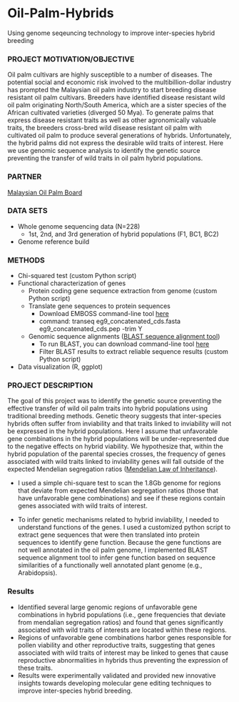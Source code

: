 # Oil-Palm-Hybrids
Using genome seqeuncing technology to improve inter-species hybrid breeding

### PROJECT MOTIVATION/OBJECTIVE
Oil palm cultivars are highly susceptible to a number of diseases. The potential social and economic risk involved to the multibillion-dollar industry has prompted the Malaysian oil palm industry to start breeding disease resistant oil palm cultivars. Breeders have identified disease resistant wild oil palm originating North/South America, which are a sister species of the African cultivated varieties (diverged 50 Mya). To generate palms that express disease resistant traits as well as other agronomically valuable traits, the breeders cross-bred wild disease resistant oil palm with cultivated oil palm to produce several generations of hybrids. Unfortunately, the hybrid palms did not express the desirable wild traits of interest. Here we use genomic sequence analysis to identify the genetic source preventing the transfer of wild traits in oil palm hybrid populations.

### PARTNER
[Malaysian Oil Palm Board](http://www.mpob.gov.my/)

### DATA SETS
* Whole genome sequencing data (N=228)
  - 1st, 2nd, and 3rd generation of hybrid populations (F1, BC1, BC2)
* Genome reference build

### METHODS
* Chi-squared test (custom Python script)
* Functional characterization of genes
  * Protein coding gene sequence extraction from genome (custom Python script)
  * Translate gene sequences to protein sequences
    - Download EMBOSS command-line tool [here](http://emboss.sourceforge.net/download/)
    - command: transeq eg9_concatenated_cds.fasta eg9_concatenated_cds.pep -trim Y
  * Genomic sequence alignments ([BLAST sequence alignment tool](https://blast.ncbi.nlm.nih.gov/Blast.cgi))
    - To run BLAST, you can download command-line tool [here](https://blast.ncbi.nlm.nih.gov/Blast.cgi?CMD=Web&PAGE_TYPE=BlastDocs&DOC_TYPE=Download)
    - Filter BLAST results to extract reliable sequence results (custom Python script)
* Data visualization (R, ggplot)

### PROJECT DESCRIPTION
The goal of this project was to identify the genetic source preventing the effective transfer of wild oil palm traits into hybrid populations using traditional breeding methods. Genetic theory suggests that inter-species hybrids often suffer from inviability and that traits linked to inviability will not be expressed in the hybrid populations. Here I assume that unfavorable gene combinations in the hybrid populations will be under-represented due to the negative effects on hybrid viability. We hypothesize that, within the hybrid population of the parental species crosses, the frequency of genes associated with wild traits linked to inviability genes will fall outside of the expected Mendelian segregation ratios ([Mendelian Law of Inheritance](https://en.wikipedia.org/wiki/Mendelian_inheritance)). 

* I used a simple chi-square test to scan the 1.8Gb genome for regions that deviate from expected Mendelian segregation ratios (those that have unfavorable gene combinations) and see if these regions contain genes associated with wild traits of interest. 

* To infer genetic mechanisms related to hybrid inviability, I needed to understand functions of the genes. I used a customized python script to extract gene sequences that were then translated into protein sequences to identify gene function. Because the gene functions are not well annotated in the oil palm genome, I implemented BLAST sequence alignment tool to infer gene function based on sequence similarities of a functionally well annotated plant genome (e.g., Arabidopsis). 

### Results
* Identified several large genomic regions of unfavorable gene combinations in hybrid populations (i.e., gene frequencies that deviate from mendalian segregation ratios) and found that genes significantly associated with wild traits of interests are located within these regions.
* Regions of unfavorable gene combinations harbor genes responsible for pollen viability and other reproductive traits, suggesting that genes associated with wild traits of interest may be linked to genes that cause reproductive abnormalities in hybrids thus preventing the expression of these traits.
* Results were experimentally validated and provided new innovative insights towards developing molecular gene editing techniques to improve inter-species hybrid breeding. 
